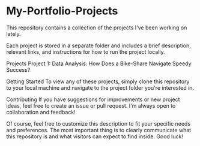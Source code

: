 # My-Portfolio-Projects
This repository contains a collection of the projects I've been working on lately. 

Each project is stored in a separate folder and includes a brief description, relevant links, and instructions for how to run the project locally.

Projects
Project 1: Data Analysis: How Does a Bike-Share Navigate Speedy Success?



Getting Started
To view any of these projects, simply clone this repository to your local machine and navigate to the project folder you're interested in.

Contributing
If you have suggestions for improvements or new project ideas, feel free to create an issue or pull request. I'm always open to collaboration and feedback!

Of course, feel free to customize this description to fit your specific needs and preferences. The most important thing is to clearly communicate what this repository is and what visitors can expect to find inside. Good luck!
